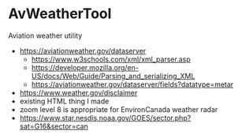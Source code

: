 # AvWeatherTool
Aviation weather utility


- https://aviationweather.gov/dataserver
  - https://www.w3schools.com/xml/xml_parser.asp
  - https://developer.mozilla.org/en-US/docs/Web/Guide/Parsing_and_serializing_XML
  - https://aviationweather.gov/dataserver/fields?datatype=metar
- https://www.weather.gov/disclaimer
- existing HTML thing I made
- zoom level 8 is appropriate for EnvironCanada weather radar
- https://www.star.nesdis.noaa.gov/GOES/sector.php?sat=G16&sector=can
